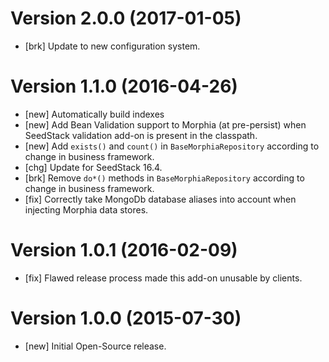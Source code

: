 # Version 2.0.0 (2017-01-05)

* [brk] Update to new configuration system.

# Version 1.1.0 (2016-04-26)

* [new] Automatically build indexes
* [new] Add Bean Validation support to Morphia (at pre-persist) when SeedStack validation add-on is present in the classpath.
* [new] Add `exists()` and `count()` in `BaseMorphiaRepository` according to change in business framework.
* [chg] Update for SeedStack 16.4.
* [brk] Remove `do*()` methods in `BaseMorphiaRepository` according to change in business framework.
* [fix] Correctly take MongoDb database aliases into account when injecting Morphia data stores.

# Version 1.0.1 (2016-02-09)

* [fix] Flawed release process made this add-on unusable by clients.

# Version 1.0.0 (2015-07-30)

* [new] Initial Open-Source release.
